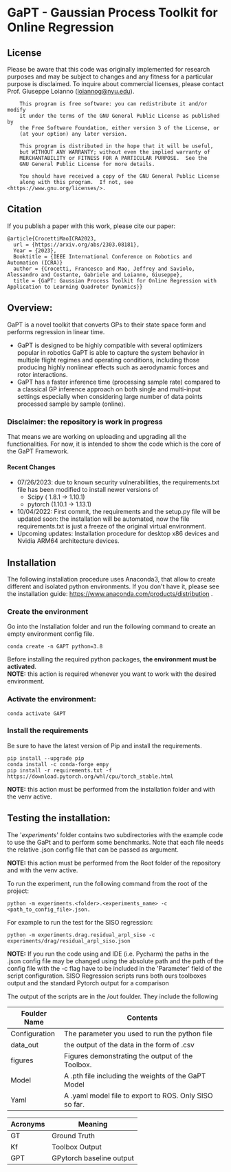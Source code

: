 # GaPT - Gaussian Process Toolkit for Online Regression

## License
Please be aware that this code was originally implemented for research purposes and may be subject to changes and any fitness for a particular purpose is disclaimed. To inquire about commercial licenses, please contact Prof. Giuseppe Loianno (loiannog@nyu.edu).
```
    This program is free software: you can redistribute it and/or modify
    it under the terms of the GNU General Public License as published by
    the Free Software Foundation, either version 3 of the License, or
    (at your option) any later version.

    This program is distributed in the hope that it will be useful,
    but WITHOUT ANY WARRANTY; without even the implied warranty of
    MERCHANTABILITY or FITNESS FOR A PARTICULAR PURPOSE.  See the
    GNU General Public License for more details.

    You should have received a copy of the GNU General Public License
    along with this program.  If not, see <https://www.gnu.org/licenses/>.
 ```
## Citation
If you publish a paper with this work, please cite our paper: 
```
@article{CrocettiMaoICRA2023,
  url = {https://arxiv.org/abs/2303.08181},
  Year = {2023},
  Booktitle = {IEEE International Conference on Robotics and Automation (ICRA)}
  author = {Crocetti, Francesco and Mao, Jeffrey and Saviolo, Alessandro and Costante, Gabriele and Loianno, Giuseppe},
  title = {GaPT: Gaussian Process Toolkit for Online Regression with Application to Learning Quadrotor Dynamics}}
 ```
## Overview:

GaPT  is a novel toolkit that converts GPs to their state space form and performs regression in
linear time. 
- GaPT is designed to be highly compatible with several optimizers popular in robotics
GaPT is able to capture the system behavior in multiple flight regimes and
operating conditions, including those producing highly nonlinear effects such as aerodynamic forces and rotor interactions.
- GaPT has a faster inference time (processing sample rate) compared to a classical GP inference approach on both single and multi-input settings especially
when considering large number of data points processed sample by sample (online).


### Disclaimer: the repository is work in progress
That means we are working on uploading and upgrading all the functionalities. For now, it is intended to show the code
which is the core of the GaPT Framework.

#### Recent Changes
- 07/26/2023: due to known security vulnerabilities, the requirements.txt file has been modified to install newer versions of 
  - Scipy ( 1.8.1 -> 1.10.1) 
  - pytorch (1.10.1 -> 1.13.1)
- 10/04/2022: First commit, the requirements and the setup.py file will be updated soon: 
the installation will be automated, now the file requirements.txt is just a freeze of the original virtual environment.
- Upcoming updates: Installation procedure for desktop x86 devices and Nvidia ARM64 architecture devices. 
## Installation
The following installation procedure uses Anaconda3, that allow to create different and isolated python environments.
If you don't have it, please see the installation guide: https://www.anaconda.com/products/distribution .

### Create the environment
Go into the Installation folder and run the following command to create an empty environment
config file.
```shell
conda create -n GAPT python=3.8
```
Before installing the required python packages, **the environment must be activated**.  
**NOTE:** this action is required whenever you want to work with the desired environment.

### Activate the environment:  

```shell
conda activate GAPT
```

### Install the requirements
Be sure to have the latest version of Pip and install the requirements.
```shell
pip install --upgrade pip
conda install -c conda-forge empy
pip install -r requirements.txt -f https://download.pytorch.org/whl/cpu/torch_stable.html
```

**NOTE:** this action must be performed from the installation folder and with the venv active.

## Testing the installation:
The '*experiments*' folder contains two subdirectories with the example code to use the GaPt and to perform 
some benchmarks. Note that each file needs the relative .json config file that can be passed as argument.

**NOTE:** this action must be performed from the Root folder of the repository and with the venv active.

To run the experiment, run the following command from the root of the project:
```shell
python -m experiments.<folder>.<experiments_name> -c <path_to_config_file>.json. 
```
For example to run the test for the SISO regression:
```shell
python -m experiments.drag.residual_arpl_siso -c experiments/drag/residual_arpl_siso.json
```
**NOTE:** If you run the code using and IDE (i.e. Pycharm) the paths in the .json config file may be changed 
using the absolute path and the path of the config file with the -c flag have to be included in the 'Parameter'
field of the script configuration.
SISO Regression scripts runs both ours toolboxes output and the standard Pytorch output for a comparison 

The output of the scripts are in the /out foulder. They include the following 

Foulder Name | Contents
------------- | -------------
Configuration  | The parameter you used to run the python file 
data_out | the output of the data in the form of .csv
figures | Figures demonstrating the output of the Toolbox. 
Model | A .pth file including the weights of the GaPT Model
Yaml | A .yaml model file to export to ROS. Only SISO so far. 


Acronyms      | Meaning
------------- | -------------
GT            | Ground Truth
Kf            | Toolbox Output
GPT           | GPytorch baseline output
